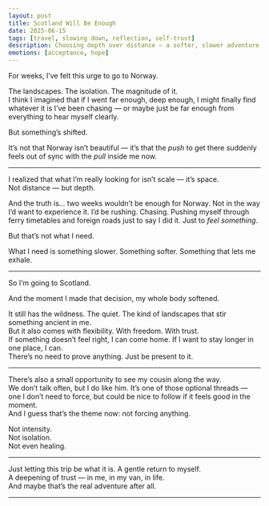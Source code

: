 ```yaml
---
layout: post
title: Scotland Will Be Enough
date: 2025-06-15
tags: [travel, slowing down, reflection, self-trust]
description: Choosing depth over distance — a softer, slower adventure through Scotland.
emotions: [acceptance, hope]
---
```


For weeks, I’ve felt this urge to go to Norway.

The landscapes. The isolation. The magnitude of it.  
I think I imagined that if I went far enough, deep enough, I might finally find whatever it is I’ve been chasing — or maybe just be far enough from everything to hear myself clearly.

But something’s shifted.

It’s not that Norway isn’t beautiful — it’s that the *push* to get there suddenly feels out of sync with the *pull* inside me now.

---

I realized that what I’m really looking for isn’t scale — it’s space.  
Not distance — but depth.

And the truth is… two weeks wouldn’t be enough for Norway. Not in the way I’d want to experience it. I’d be rushing. Chasing. Pushing myself through ferry timetables and foreign roads just to say I did it. Just to *feel something*.

But that’s not what I need.

What I need is something slower. Something softer. Something that lets me exhale.

---

So I’m going to Scotland.

And the moment I made that decision, my whole body softened.

It still has the wildness. The quiet. The kind of landscapes that stir something ancient in me.  
But it also comes with flexibility. With freedom. With trust.  
If something doesn’t feel right, I can come home. If I want to stay longer in one place, I can.  
There’s no need to prove anything. Just be present to it.

---

There’s also a small opportunity to see my cousin along the way.  
We don’t talk often, but I do like him. It’s one of those optional threads — one I don’t need to force, but could be nice to follow if it feels good in the moment.  
And I guess that’s the theme now: not forcing anything.

Not intensity.  
Not isolation.  
Not even healing.

---

Just letting this trip be what it is. A gentle return to myself.  
A deepening of trust — in me, in my van, in life.  
And maybe that’s the real adventure after all.


---